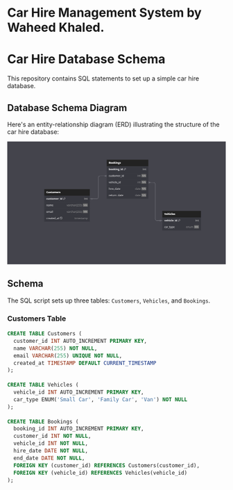 # Car Hire Management System by Waheed Khaled.

# Car Hire Database Schema

This repository contains SQL statements to set up a simple car hire database.

## Database Schema Diagram

Here's an entity-relationship diagram (ERD) illustrating the structure of the car hire database:

![ERD](./erd.png)

## Schema

The SQL script sets up three tables: `Customers`, `Vehicles`, and `Bookings`.

### Customers Table

```sql
CREATE TABLE Customers (
  customer_id INT AUTO_INCREMENT PRIMARY KEY,
  name VARCHAR(255) NOT NULL,
  email VARCHAR(255) UNIQUE NOT NULL,
  created_at TIMESTAMP DEFAULT CURRENT_TIMESTAMP
);

CREATE TABLE Vehicles (
  vehicle_id INT AUTO_INCREMENT PRIMARY KEY,
  car_type ENUM('Small Car', 'Family Car', 'Van') NOT NULL
);

CREATE TABLE Bookings (
  booking_id INT AUTO_INCREMENT PRIMARY KEY,
  customer_id INT NOT NULL,
  vehicle_id INT NOT NULL,
  hire_date DATE NOT NULL,
  end_date DATE NOT NULL,
  FOREIGN KEY (customer_id) REFERENCES Customers(customer_id),
  FOREIGN KEY (vehicle_id) REFERENCES Vehicles(vehicle_id)
);
```
